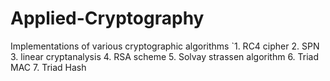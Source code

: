 # Applied-Cryptography
Implementations of various cryptographic algorithms 
`1. RC4 cipher
 2. SPN
 3. linear cryptanalysis
 4. RSA scheme
 5. Solvay strassen algorithm
 6. Triad MAC
 7. Triad Hash
